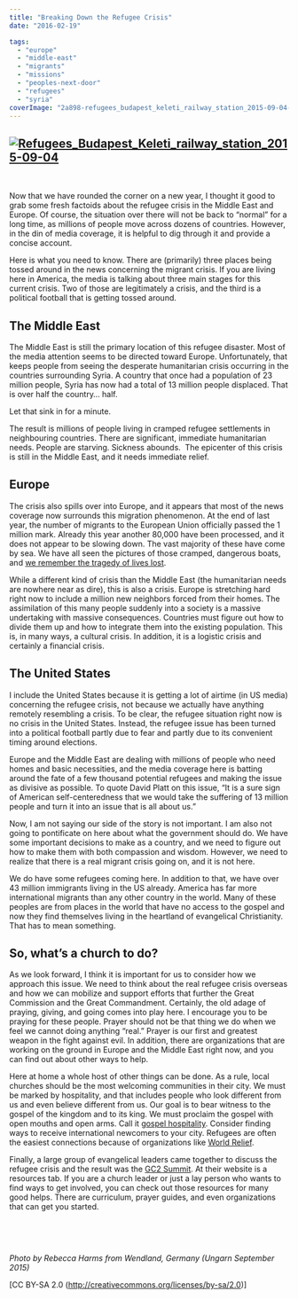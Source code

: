 ```yaml
---
title: "Breaking Down the Refugee Crisis"
date: "2016-02-19"

tags: 
  - "europe"
  - "middle-east"
  - "migrants"
  - "missions"
  - "peoples-next-door"
  - "refugees"
  - "syria"
coverImage: "2a898-refugees_budapest_keleti_railway_station_2015-09-04-e1455888006988.jpg"
---
```


## [![Refugees_Budapest_Keleti_railway_station_2015-09-04](images/2a898-refugees_budapest_keleti_railway_station_2015-09-04-e1455888006988.jpg)](https://keelancook.files.wordpress.com/2020/08/2a898-refugees_budapest_keleti_railway_station_2015-09-04-e1455888006988.jpg)

 

Now that we have rounded the corner on a new year, I thought it good to grab some fresh factoids about the refugee crisis in the Middle East and Europe. Of course, the situation over there will not be back to “normal” for a long time, as millions of people move across dozens of countries. However, in the din of media coverage, it is helpful to dig through it and provide a concise account.

Here is what you need to know. There are (primarily) three places being tossed around in the news concerning the migrant crisis. If you are living here in America, the media is talking about three main stages for this current crisis. Two of those are legitimately a crisis, and the third is a political football that is getting tossed around.

## **The Middle East**

The Middle East is still the primary location of this refugee disaster. Most of the media attention seems to be directed toward Europe. Unfortunately, that keeps people from seeing the desperate humanitarian crisis occurring in the countries surrounding Syria. A country that once had a population of 23 million people, Syria has now had a total of 13 million people displaced. That is over half the country… half.

Let that sink in for a minute.

The result is millions of people living in cramped refugee settlements in neighbouring countries. There are significant, immediate humanitarian needs. People are starving. Sickness abounds.  The epicenter of this crisis is still in the Middle East, and it needs immediate relief.

## **Europe**

The crisis also spills over into Europe, and it appears that most of the news coverage now surrounds this migration phenomenon. At the end of last year, the number of migrants to the European Union officially passed the 1 million mark. Already this year another 80,000 have been processed, and it does not appear to be slowing down. The vast majority of these have come by sea. We have all seen the pictures of those cramped, dangerous boats, and [we remember the tragedy of lives lost](http://blog.keelancook.com/2015/09/when_borders_get_crossed.html).

While a different kind of crisis than the Middle East (the humanitarian needs are nowhere near as dire), this is also a crisis. Europe is stretching hard right now to include a million new neighbors forced from their homes. The assimilation of this many people suddenly into a society is a massive undertaking with massive consequences. Countries must figure out how to divide them up and how to integrate them into the existing population. This is, in many ways, a cultural crisis. In addition, it is a logistic crisis and certainly a financial crisis.

## **The United States**

I include the United States because it is getting a lot of airtime (in US media) concerning the refugee crisis, not because we actually have anything remotely resembling a crisis. To be clear, the refugee situation right now is no crisis in the United States. Instead, the refugee issue has been turned into a political football partly due to fear and partly due to its convenient timing around elections.

Europe and the Middle East are dealing with millions of people who need homes and basic necessities, and the media coverage here is batting around the fate of a few thousand potential refugees and making the issue as divisive as possible. To quote David Platt on this issue, “It is a sure sign of American self-centeredness that we would take the suffering of 13 million people and turn it into an issue that is all about us.”

Now, I am not saying our side of the story is not important. I am also not going to pontificate on here about what the government should do. We have some important decisions to make as a country, and we need to figure out how to make them with both compassion and wisdom. However, we need to realize that there is a real migrant crisis going on, and it is not here.

We do have some refugees coming here. In addition to that, we have over 43 million immigrants living in the US already. America has far more international migrants than any other country in the world. Many of these peoples are from places in the world that have no access to the gospel and now they find themselves living in the heartland of evangelical Christianity. That has to mean something.

## **So, what’s a church to do?**

As we look forward, I think it is important for us to consider how we approach this issue. We need to think about the real refugee crisis overseas and how we can mobilize and support efforts that further the Great Commission and the Great Commandment. Certainly, the old adage of praying, giving, and going comes into play here. I encourage you to be praying for these people. Prayer should not be that thing we do when we feel we cannot doing anything “real.” Prayer is our first and greatest weapon in the fight against evil. In addition, there are organizations that are working on the ground in Europe and the Middle East right now, and you can find out about other ways to help.

Here at home a whole host of other things can be done. As a rule, local churches should be the most welcoming communities in their city. We must be marked by hospitality, and that includes people who look different from us and even believe different from us. Our goal is to bear witness to the gospel of the kingdom and to its king. We must proclaim the gospel with open mouths and open arms. Call it [gospel hospitality](http://blog.keelancook.com/2015/11/gospel-hospitality-the-sanctifying-effect-of-dinner-guests.html). Consider finding ways to receive international newcomers to your city. Refugees are often the easiest connections because of organizations like [World Relief](https://worldrelief.org/).

Finally, a large group of evangelical leaders came together to discuss the refugee crisis and the result was the [GC2 Summit](http://www.gc2summit.com/). At their website is a resources tab. If you are a church leader or just a lay person who wants to find ways to get involved, you can check out those resources for many good helps. There are curriculum, prayer guides, and even organizations that can get you started.

 

 

_Photo by Rebecca Harms from Wendland, Germany (Ungarn September 2015)_

\[CC BY-SA 2.0 (http://creativecommons.org/licenses/by-sa/2.0)\]
